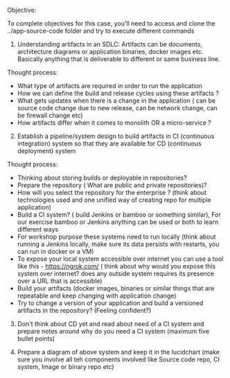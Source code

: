 Objective:

To complete objectives for this case, you'll need to access and clone the ../app-source-code folder and try to execute different commands

1. Understanding artifacts in an SDLC: 
Artifacts can be documents, architecture diagrams or application binaries, docker images etc. Basically anything that is deliverable to different or same business line.

Thought process:
- What type of artifacts are required in order to run the application
- How we can define the build and release cycles using these artifacts ?
- What gets updates when there is a change in the application ( can be source code change due to new release, can be network change, can be firewall change etc)
- How artifacts differ when it comes to monolith OR a micro-service ?


2. Establish a pipeline/system design to build artifacts in CI (continuous integration) system so that they are available for CD (continuous deployment) system

Thought process:
- Thinking about storing builds or deployable in repositories?
- Prepare the repository ( What are public and private repositories)?
- How will you select the repository for the enterprise ? (think about technologies used and one unified way of creating repo for multiple application)
- Build a CI system? ( build Jenkins or bamboo or something similar), For our exercise bamboo or Jenkins anything can be used or both to learn different ways
- For workshop purpose these systems need to run locally (think about running a Jenkins locally, make sure its data persists with restarts, you can run in docker or a VM)
- To expose your local system accessible over internet you can use a tool like this - https://ngrok.com/ ( think about why would you expose this system over internet? does any outside system requires its presence over a URL that is accessible)
- Build your artifacts (docker images, binaries or similar things that are repeatable and keep changing with application change)
- Try to change a version of your application and build a versioned artifacts in the repository? (Feeling confident?)

3. Don't think about CD yet and read about need of a CI system and prepare notes around why do you need a CI system (maximum five bullet points)

4. Prepare a diagram of above system and keep it in the lucidchart (make sure you involve all teh components involved like Source code repo, CI system, Image or binary repo etc)